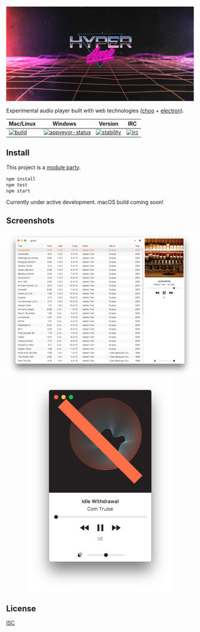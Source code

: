 ![Hyper Amp](static/splash.jpg)

Experimental audio player built with web technologies ([choo](https://github.com/yoshuawuyts/choo) + [electron](https://github.com/electron/electron)).

Mac/Linux        | Windows      | Version     | IRC
-------------- | ------------ | -------------| ------------
[![build][build-img]][build-url] | [![appveyor-status][appveyor-img]][appveyor-url] |  [![stability][stability-img]][stability-url] | [![irc][irc-img]][irc-url]



## Install

This project is a [module party](http://module.party).

```
npm install
npm test
npm start
```

Currently under active development. macOS build coming soon!

## Screenshots

<div align="center">

![](static/screenshot.png)
![](static/screenshot-2.png)

</div>

## License

[ISC](license.md)

[stability-img]: https://img.shields.io/badge/stability-experimental-orange.svg
[stability-url]: https://nodejs.org/api/documentation.html#documentation_stability_index
[build-img]: https://img.shields.io/travis/hypermodules/hyperamp/master.svg
[build-url]: https://travis-ci.org/hypermodules/hyperamp
[standard-img]: https://img.shields.io/badge/code%20style-standard-brightgreen.svg
[standard-url]: https://github.com/feross/standard
[appveyor-img]: https://ci.appveyor.com/api/projects/status/34x775v3nly2ml2b?svg=true
[appveyor-url]: https://ci.appveyor.com/project/bcomnes/hyperamp
[irc-url]: https://www.irccloud.com/invite?channel=%23hypermodules&amp;hostname=irc.freenode.net&amp;port=6697&amp;ssl=1
[irc-img]: https://img.shields.io/badge/freenode-%23hypermodules-1e72ff.svg
